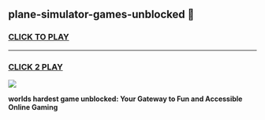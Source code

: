 
## plane-simulator-games-unblocked 👋
<h3>
<a href="https://premium.freeplayer.one?title=plane-simulator-games-unblocked&ref=14F">CLICK TO PLAY</a></h3>
<hr>

<h3>
<a href="https://premium.freeplayer.one?title=plane-simulator-games-unblocked&ref=14F">CLICK 2 PLAY</a>
  
</h3>

<a href="https://premium.freeplayer.one?title=plane-simulator-games-unblocked&ref=12F/"><img src="https://clearcache.store/games.png"></a>


**worlds hardest game unblocked: Your Gateway to Fun and Accessible Online Gaming**
